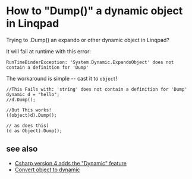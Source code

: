 # How to "Dump()" a dynamic object in Linqpad

Trying to .Dump() an expando or other dynamic object in Linqpad?

It will fail at runtime with this error:

	RunTimeBinderException: 'System.Dynamic.ExpandoObject' does not contain a definition for 'Dump'

The workaround is simple -- cast it to `object`!


	//This Fails with: 'string' does not contain a definition for 'Dump'
	dynamic d = "hello";
	//d.Dump();

	//But This works!
	((object)d).Dump();

	// as does this)
	(d as Object).Dump();



## see also

- [Csharp version 4 adds the "Dynamic" feature](../csharp/version4.md#dynamic-binding)
- [Convert object to dynamic](../csharp/object_to_dynamic.md)